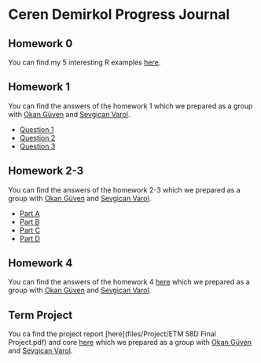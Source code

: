 # Ceren Demirkol Progress Journal
## Homework 0 
You can find my 5 interesting R examples [here](files/example_homework_0.html).

## Homework 1 
You can find the answers of the homework 1 which we prepared as a group with [Okan Güven](https://etm-58d.github.io/spring20-guven80/) and [Sevgican Varol](https://etm-58d.github.io/spring20-sevgicanvrl).

* [Question 1](files/hw1_q1.html)
* [Question 2](files/Homework1-Question2.html)
* [Question 3](files/hw1_q3.html)

## Homework 2-3
You can find the answers of the homework 2-3 which we prepared as a group with [Okan Güven](https://etm-58d.github.io/spring20-guven80/) and [Sevgican Varol](https://etm-58d.github.io/spring20-sevgicanvrl).

* [Part A](files/HW23/HW_2-3_Part_a.html)
* [Part B](files/HW23/HW_2-3_Part_b.html)
* [Part C](files/HW23/HW_2-3_Part_c.html)
* [Part D](files/HW23/HW_2-3_Part_d.html)

## Homework 4 
You can find the answers of the homework 4 [here](files/HW4/HW_4.html) which we prepared as a group with [Okan Güven](https://etm-58d.github.io/spring20-guven80/) and [Sevgican Varol](https://etm-58d.github.io/spring20-sevgicanvrl).

## Term Project
You ca find the project report [here](files/Project/ETM 58D Final Project.pdf) and core [here](files/Project/Project_Submit.html) which we prepared as a group with [Okan Güven](https://etm-58d.github.io/spring20-guven80/) and [Sevgican Varol](https://etm-58d.github.io/spring20-sevgicanvrl).


